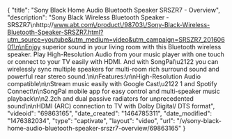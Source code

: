 {
    "title": "Sony Black Home Audio Bluetooth Speaker SRSZR7 - Overview",
    "description": "Sony Black Wireless Bluetooth Speaker - SRSZR7\nhttp:\/\/www.abt.com\/product\/98703\/Sony-Black-Wireless-Bluetooth-Speaker-SRSZR7.html?utm_source=youtube&utm_medium=video&utm_campaign=SRSZR7_20160601\n\nEnjoy superior sound in your living room with this Bluetooth wireless speaker. Play High-Resolution Audio from your music player with one touch or connect to your TV easily with HDMI. And with SongPal\u2122 you can wirelessly sync multiple speakers for multi-room rich surround sound and powerful rear stereo sound.\n\nFeatures:\n\nHigh-Resolution Audio compatible\n\nStream music easily with Google Cast\u2122 1 and Spotify Connect\n\nSongPal mobile app for easy control and multi-speaker music playback\n\n2.2ch and dual passive radiators for unprecedented sound\n\nHDMI (ARC) connection to TV with Dolby Digital\/ DTS format",
    "videoid": "69863165",
    "date_created": "1464785311",
    "date_modified": "1476382034",
    "type": "captivate",
    "layout": "video",
    "url": "\/v\/sony-black-home-audio-bluetooth-speaker-srszr7-overview\/69863165"
}